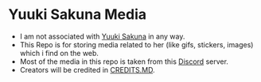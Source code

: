 # Yuuki Sakuna Media
- I am not associated with [Yuuki Sakuna](https://x.com/yuki_sakuna) in any way. 
- This Repo is for storing media related to her (like gifs, stickers, images) which i find on the web.
- Most of the media in this repo is taken from this [Discord](https://discord.gg/yuukisakuna) server.
- Creators will be credited in [CREDITS.MD](./assets/CREDITS.md).
